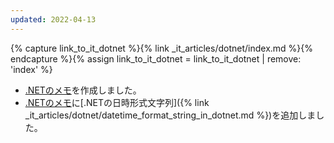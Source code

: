 ```yaml
---
updated: 2022-04-13
---
```

{% capture link_to_it_dotnet %}{% link _it_articles/dotnet/index.md %}{% endcapture %}{% assign link_to_it_dotnet = link_to_it_dotnet | remove: 'index' %}

- [.NETのメモ]({{link_to_it_dotnet}})を作成しました。
- [.NETのメモ]({{link_to_it_dotnet}})に[.NETの日時形式文字列]({% link _it_articles/dotnet/datetime_format_string_in_dotnet.md %})を追加しました。